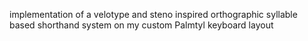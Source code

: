 
implementation of a velotype and steno inspired orthographic syllable based shorthand system on my custom Palmtyl keyboard layout